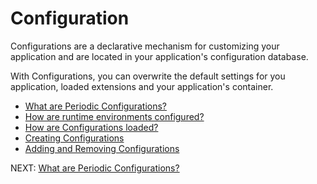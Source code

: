 # Configuration

Configurations are a declarative mechanism for customizing your application and are located in your application's configuration database.

With Configurations, you can overwrite the default settings for you application, loaded extensions and your application's container.

* [ What are Periodic Configurations? ](https://github.com/typesettin/periodicjs/blob/master/doc/configurations/02-what-are-periodic-configurations.md)
* [ How are runtime environments configured? ](https://github.com/typesettin/periodicjs/blob/master/doc/configurations/03-how-are-runtime-environments-configured.md)
* [ How are Configurations loaded? ](https://github.com/typesettin/periodicjs/blob/master/doc/configurations/03-how-are-configurations-loaded.md)
* [ Creating Configurations ](https://github.com/typesettin/periodicjs/blob/master/doc/configurations/04-creating-your-own-configurations.md)
* [ Adding and Removing Configurations ](https://github.com/typesettin/periodicjs/blob/master/doc/configurations/05-adding-and-removing-configurations.md)

NEXT: [ What are Periodic Configurations? ](https://github.com/typesettin/periodicjs/blob/master/doc/configurations/02-what-are-periodic-configurations.md)